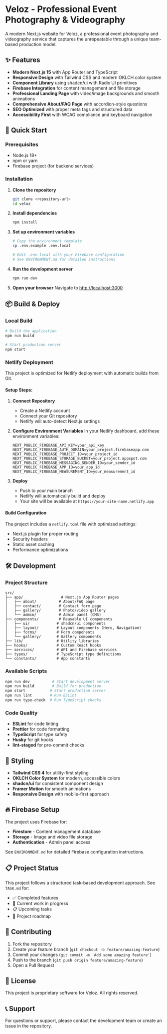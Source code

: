 # Veloz - Professional Event Photography & Videography

A modern Next.js website for Veloz, a professional event photography and videography service that captures the unrepeatable through a unique team-based production model.

## ✨ Features

- **Modern Next.js 15** with App Router and TypeScript
- **Responsive Design** with Tailwind CSS and modern OKLCH color system
- **Component Library** using shadcn/ui with Radix UI primitives
- **Firebase Integration** for content management and file storage
- **Professional Landing Page** with video/image backgrounds and smooth animations
- **Comprehensive About/FAQ Page** with accordion-style questions
- **SEO Optimized** with proper meta tags and structured data
- **Accessibility First** with WCAG compliance and keyboard navigation

## 🚀 Quick Start

### Prerequisites

- Node.js 18+
- npm or yarn
- Firebase project (for backend services)

### Installation

1. **Clone the repository**

   ```bash
   git clone <repository-url>
   cd veloz
   ```

2. **Install dependencies**

   ```bash
   npm install
   ```

3. **Set up environment variables**

   ```bash
   # Copy the environment template
   cp .env.example .env.local

   # Edit .env.local with your Firebase configuration
   # See ENVIRONMENT.md for detailed instructions
   ```

4. **Run the development server**

   ```bash
   npm run dev
   ```

5. **Open your browser**
   Navigate to [http://localhost:3000](http://localhost:3000)

## 📦 Build & Deploy

### Local Build

```bash
# Build the application
npm run build

# Start production server
npm start
```

### Netlify Deployment

This project is optimized for Netlify deployment with automatic builds from Git.

#### Setup Steps:

1. **Connect Repository**
   - Create a Netlify account
   - Connect your Git repository
   - Netlify will auto-detect Next.js settings

2. **Configure Environment Variables**
   In your Netlify dashboard, add these environment variables:

   ```
   NEXT_PUBLIC_FIREBASE_API_KEY=your_api_key
   NEXT_PUBLIC_FIREBASE_AUTH_DOMAIN=your_project.firebaseapp.com
   NEXT_PUBLIC_FIREBASE_PROJECT_ID=your_project_id
   NEXT_PUBLIC_FIREBASE_STORAGE_BUCKET=your_project.appspot.com
   NEXT_PUBLIC_FIREBASE_MESSAGING_SENDER_ID=your_sender_id
   NEXT_PUBLIC_FIREBASE_APP_ID=your_app_id
   NEXT_PUBLIC_FIREBASE_MEASUREMENT_ID=your_measurement_id
   ```

3. **Deploy**
   - Push to your main branch
   - Netlify will automatically build and deploy
   - Your site will be available at `https://your-site-name.netlify.app`

#### Build Configuration

The project includes a `netlify.toml` file with optimized settings:

- Next.js plugin for proper routing
- Security headers
- Static asset caching
- Performance optimizations

## 🛠️ Development

### Project Structure

```
src/
├── app/                 # Next.js App Router pages
│   ├── about/          # About/FAQ page
│   ├── contact/        # Contact form page
│   ├── gallery/        # Photo/video gallery
│   └── admin/          # Admin panel (CMS)
├── components/         # Reusable UI components
│   ├── ui/            # shadcn/ui components
│   ├── layout/        # Layout components (Hero, Navigation)
│   ├── forms/         # Form components
│   └── gallery/       # Gallery components
├── lib/               # Utility libraries
├── hooks/             # Custom React hooks
├── services/          # API and Firebase services
├── types/             # TypeScript type definitions
└── constants/         # App constants
```

### Available Scripts

```bash
npm run dev          # Start development server
npm run build        # Build for production
npm start           # Start production server
npm run lint        # Run ESLint
npm run type-check  # Run TypeScript checks
```

### Code Quality

- **ESLint** for code linting
- **Prettier** for code formatting
- **TypeScript** for type safety
- **Husky** for git hooks
- **lint-staged** for pre-commit checks

## 🎨 Styling

- **Tailwind CSS 4** for utility-first styling
- **OKLCH Color System** for modern, accessible colors
- **shadcn/ui** for consistent component design
- **Framer Motion** for smooth animations
- **Responsive Design** with mobile-first approach

## 🔥 Firebase Setup

The project uses Firebase for:

- **Firestore** - Content management database
- **Storage** - Image and video file storage
- **Authentication** - Admin panel access

See `ENVIRONMENT.md` for detailed Firebase configuration instructions.

## 📋 Project Status

This project follows a structured task-based development approach. See `TASK.md` for:

- ✅ Completed features
- 🚧 Current work in progress
- 📋 Upcoming tasks
- 🎯 Project roadmap

## 🤝 Contributing

1. Fork the repository
2. Create your feature branch (`git checkout -b feature/amazing-feature`)
3. Commit your changes (`git commit -m 'Add some amazing feature'`)
4. Push to the branch (`git push origin feature/amazing-feature`)
5. Open a Pull Request

## 📄 License

This project is proprietary software for Veloz. All rights reserved.

## 📞 Support

For questions or support, please contact the development team or create an issue in the repository.
